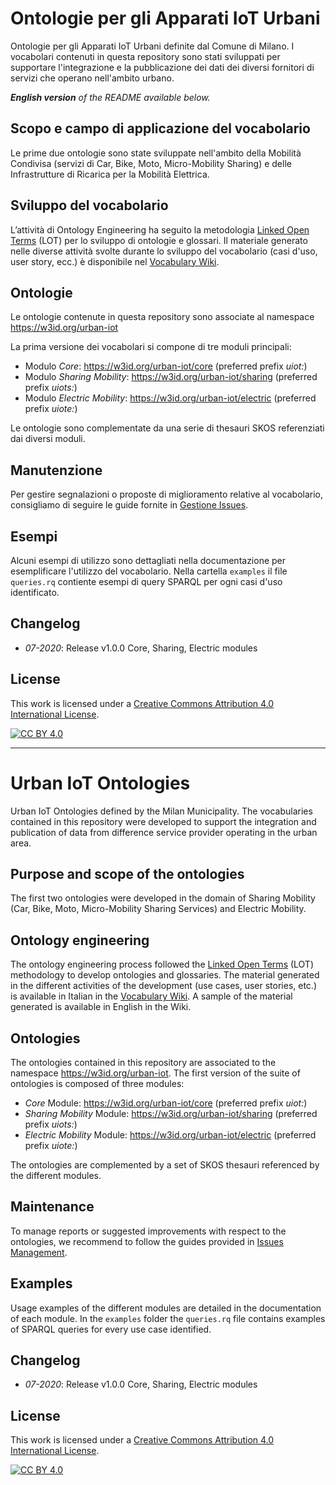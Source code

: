 # Ontologie per gli Apparati IoT Urbani

Ontologie per gli Apparati IoT Urbani definite dal Comune di Milano. I vocabolari contenuti in questa repository sono stati sviluppati per supportare l'integrazione e la pubblicazione dei dati dei diversi fornitori di servizi che operano nell'ambito urbano.

_**English version** of the README available below._

## Scopo e campo di applicazione del vocabolario
Le prime due ontologie sono state sviluppate nell'ambito della Mobilità Condivisa (servizi di Car, Bike, Moto, Micro-Mobility Sharing) e delle Infrastrutture di Ricarica per la Mobilità Elettrica.

## Sviluppo del vocabolario
L’attività di Ontology Engineering ha seguito la metodologia [Linked Open Terms](https://lot.linkeddata.es/) (LOT) per lo sviluppo di ontologie e glossari. Il materiale generato nelle diverse attività svolte durante lo sviluppo del vocabolario (casi d'uso, user story,  ecc.) è disponibile nel [Vocabulary Wiki](https://github.com/Comune-Milano/ontologie-iot-urbani/wiki).

## Ontologie
Le ontologie contenute in questa repository sono associate al namespace https://w3id.org/urban-iot

La prima versione dei vocabolari si compone di tre moduli principali:
- Modulo *Core*: https://w3id.org/urban-iot/core (preferred prefix _uiot:_)
- Modulo *Sharing Mobility*: https://w3id.org/urban-iot/sharing (preferred prefix _uiots:_)
- Modulo *Electric Mobility*: https://w3id.org/urban-iot/electric (preferred prefix _uiote:_)

Le ontologie sono complementate da una serie di thesauri SKOS referenziati dai diversi moduli.

## Manutenzione
Per gestire segnalazioni o proposte di miglioramento relative al vocabolario, consigliamo di seguire le guide fornite in [Gestione Issues](https://github.com/Comune-Milano/ontologie-iot-urbani/wiki/Gestione-Issue).

## Esempi
Alcuni esempi di utilizzo sono dettagliati nella documentazione per esemplificare l'utilizzo del vocabolario. Nella cartella `examples` il file `queries.rq` contiente esempi di query SPARQL per ogni casi d'uso identificato.

## Changelog
- _07-2020_: Release v1.0.0 Core, Sharing, Electric modules

## License

This work is licensed under a [Creative Commons Attribution 4.0 International License](http://creativecommons.org/licenses/by/4.0/).

[![CC BY 4.0](https://i.creativecommons.org/l/by/4.0/88x31.png)](http://creativecommons.org/licenses/by/4.0/)


---


# Urban IoT Ontologies

Urban IoT Ontologies defined by the Milan Municipality. The vocabularies contained in this repository were developed to support the integration and publication of data from difference service provider operating in the urban area.

## Purpose and scope of the ontologies

The first two ontologies were developed in the domain of Sharing Mobility (Car, Bike, Moto, Micro-Mobility Sharing Services) and Electric Mobility.

## Ontology engineering

The ontology engineering process followed the [Linked Open Terms](https://lot.linkeddata.es/) (LOT) methodology to develop ontologies and glossaries. The material generated in the different activities of the development (use cases, user stories, etc.) is available in Italian in the [Vocabulary Wiki](https://github.com/Comune-Milano/ontologie-iot-urbani/wiki). A sample of the material generated is available in English in the Wiki.

## Ontologies
The ontologies contained in this repository are associated to the namespace https://w3id.org/urban-iot. The first version of the suite of ontologies is composed of three modules:
- *Core* Module: https://w3id.org/urban-iot/core (preferred prefix _uiot:_)
- *Sharing Mobility* Module: https://w3id.org/urban-iot/sharing (preferred prefix _uiots:_)
- *Electric Mobility* Module: https://w3id.org/urban-iot/electric (preferred prefix _uiote:_)

The ontologies are complemented by a set of SKOS thesauri referenced by the different modules.

## Maintenance
To manage reports or suggested improvements with respect to the ontologies, we recommend to follow the guides provided in [Issues Management](https://github.com/Comune-Milano/ontologie-iot-urbani/wiki/Gestione-Issue).

## Examples
Usage examples of the different modules are detailed in the documentation of each module. In the `examples` folder the `queries.rq` file contains examples of SPARQL queries for every use case identified.

## Changelog
- _07-2020_: Release v1.0.0 Core, Sharing, Electric modules

## License

This work is licensed under a [Creative Commons Attribution 4.0 International License](http://creativecommons.org/licenses/by/4.0/).

[![CC BY 4.0](https://i.creativecommons.org/l/by/4.0/88x31.png)](http://creativecommons.org/licenses/by/4.0/)